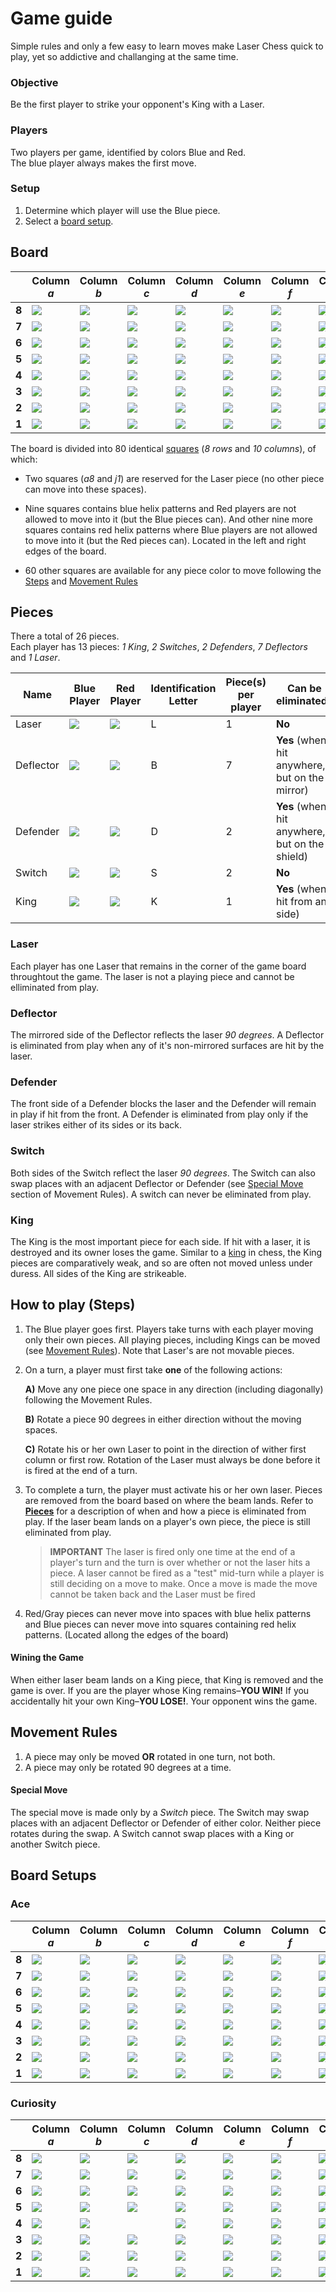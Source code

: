 # Game guide

Simple rules and only a few easy to learn moves make Laser Chess quick to play, yet so addictive and challanging at the same time.

### Objective
Be the first player to strike your opponent's King with a Laser.

### Players
Two players per game, identified by colors Blue and Red.\
The blue player always makes the first move.


### Setup
1. Determine which player will use the Blue piece.
2. Select a [board setup](#board-setups).

   

## Board

| | Column *a* | Column *b* | Column *c* | Column *d* | Column *e* | Column *f* | Column *g* | Column *h* | Column *i* | Column *j* |
| ----- | -------------------------------- | ---------------------------------- | ---------------------------- | ---------------------------- | ---------------------------- | ---------------------------- | ---------------------------- | ---------------------------- | -------------------------------- | ---------------------------------- |
| **8** | <img src="images/pieces/red_L_r1.png" width=""/>  | ![](images/pieces/blue_helix.png)  | ![](images/pieces/blank.png) | ![](images/pieces/blank.png) | ![](images/pieces/blank.png) | ![](images/pieces/blank.png) | ![](images/pieces/blank.png) | ![](images/pieces/blank.png) | ![](images/pieces/red_helix.png) | ![](images/pieces/blue_helix.png) |
| **7** | ![](images/pieces/red_helix.png) | ![](images/pieces/blank.png)       | ![](images/pieces/blank.png) | ![](images/pieces/blank.png) | ![](images/pieces/blank.png) | ![](images/pieces/blank.png) | ![](images/pieces/blank.png) | ![](images/pieces/blank.png) | ![](images/pieces/blank.png)     | ![](images/pieces/blue_helix.png) |
| **6** | ![](images/pieces/red_helix.png) | ![](images/pieces/blank.png)       | ![](images/pieces/blank.png) | ![](images/pieces/blank.png) | ![](images/pieces/blank.png) | ![](images/pieces/blank.png) | ![](images/pieces/blank.png) | ![](images/pieces/blank.png) | ![](images/pieces/blank.png)     | ![](images/pieces/blue_helix.png) |
| **5** | ![](images/pieces/red_helix.png) | ![](images/pieces/blank.png)       | ![](images/pieces/blank.png) | ![](images/pieces/blank.png) | ![](images/pieces/blank.png) | ![](images/pieces/blank.png) | ![](images/pieces/blank.png) | ![](images/pieces/blank.png) | ![](images/pieces/blank.png)     | ![](images/pieces/blue_helix.png) |
| **4** | ![](images/pieces/red_helix.png) | ![](images/pieces/blank.png)       | ![](images/pieces/blank.png) | ![](images/pieces/blank.png) | ![](images/pieces/blank.png) | ![](images/pieces/blank.png) | ![](images/pieces/blank.png) | ![](images/pieces/blank.png) | ![](images/pieces/blank.png)     | ![](images/pieces/blue_helix.png) |
| **3** | ![](images/pieces/red_helix.png) | ![](images/pieces/blank.png)       | ![](images/pieces/blank.png) | ![](images/pieces/blank.png) | ![](images/pieces/blank.png) | ![](images/pieces/blank.png) | ![](images/pieces/blank.png) | ![](images/pieces/blank.png) | ![](images/pieces/blank.png)     | ![](images/pieces/blue_helix.png) |
| **2** | ![](images/pieces/red_helix.png) | ![](images/pieces/blank.png)       | ![](images/pieces/blank.png) | ![](images/pieces/blank.png) | ![](images/pieces/blank.png) | ![](images/pieces/blank.png) | ![](images/pieces/blank.png) | ![](images/pieces/blank.png) | ![](images/pieces/blank.png)     | ![](images/pieces/blue_helix.png) |
| **1** | ![](images/pieces/red_helix.png) | ![](images/pieces/blue_helix.png)  | ![](images/pieces/blank.png) | ![](images/pieces/blank.png) | ![](images/pieces/blank.png) | ![](images/pieces/blank.png) | ![](images/pieces/blank.png) | ![](images/pieces/blank.png) | ![](images/pieces/red_helix.png) | ![](images/pieces/blue_L.png)      |



The board is divided into 80 identical [squares](AlgebraicNotation.md#Naming-the-squares) (*8 rows* and *10 columns*), of which:

- Two squares (*a8* and *j1*) are reserved for the Laser piece (no other piece can move into these spaces).

- Nine squares contains blue helix patterns and Red players are not allowed to move into it (but the Blue pieces can). And other nine more squares contains red helix patterns where Blue players are not allowed to move into it (but the Red pieces can).
  Located in the left and right edges of the board.

- 60 other squares are available for any piece color to move following the [Steps](#How-to-play-Steps-) and [Movement Rules](#movement-rules)

  

## Pieces
There a total of 26 pieces.\
Each player has 13 pieces: *1 King*, *2 Switches*, *2 Defenders*, *7 Deflectors* and *1 Laser*.

| Name      | Blue Player                   | Red Player                   | Identification Letter | Piece(s) per player | Can be eliminated?                                           |
| --------- | ----------------------------- | ---------------------------- | ------------------------------------------------------- | ------------------- | ------------------------------------------------------------ |
| Laser     | ![](images/pieces/blue_L.png) | ![](images/pieces/red_L.png) | L                                                       | 1                   | **No**                                                       |
| Deflector | ![](images/pieces/blue_B.png) | ![](images/pieces/red_B.png) | B                                                       | 7                   | **Yes** (when hit anywhere, but on the mirror)               |
| Defender  | ![](images/pieces/blue_D.png) | ![](images/pieces/red_D.png) | D                                                       | 2                   | **Yes** (when hit anywhere, but on the shield)               |
| Switch    | ![](images/pieces/blue_S.png) | ![](images/pieces/red_S.png) | S                                                       | 2                   | **No**                                                       |
| King      | ![](images/pieces/blue_K.png) | ![](images/pieces/red_K.png) | K                                                       | 1                   | **Yes** (when hit from any side)                               |

### Laser

Each player has one Laser that remains in the corner of the game board throughtout the game. The laser is not a playing piece and cannot be elliminated from play.

### Deflector

The mirrored side of the Deflector reflects the laser *90 degrees*. 
A Deflector is eliminated from play when any of it's non-mirrored surfaces are hit by the laser.

### Defender

The front side of a Defender blocks the laser and the Defender will remain in play if hit from the front. 
A Defender is eliminated from play only if the laser strikes either of its sides or its back.

### Switch

Both sides of the Switch reflect the laser *90 degrees*. The Switch can also swap places with an adjacent Deflector or Defender (see [Special Move](#special-move) section of Movement Rules).
A switch can never be eliminated from play.

### King

The King is the most important piece for each side. If hit with a laser, it is destroyed and its owner loses the game. Similar to a [king](https://en.wikipedia.org/wiki/King_(chess)) in chess, the King pieces are comparatively weak, and so are often not moved unless under duress.
All sides of the King are strikeable.



## How to play (Steps)

1. The Blue player goes first.
   Players take turns with each player moving only their own pieces. All playing pieces, including Kings can be moved (see [Movement Rules](#movement-rules)). Note that Laser's are not movable pieces.

2. On a turn, a player must first take **one** of the following actions:

   **A)** Move any one piece one space in any direction (including diagonally) following the Movement Rules.

   **B)** Rotate a piece 90 degrees in either direction without the moving spaces.

   **C)** Rotate his or her own Laser to point in the direction of wither first column or first row. Rotation of the Laser must always be done before it is fired at the end of a turn.

3. To complete a turn, the player must activate his or her own laser.
   Pieces are removed from the board based on where the beam lands. Refer to [**Pieces**](#pieces) for a description of when and how a piece is eliminated from play.
   If the laser beam lands on a player's own piece, the piece is still eliminated from play.

   > **IMPORTANT**
   > The laser is fired only one time at the end of a player's turn and the turn is over whether or not the laser hits a piece. A laser cannot be fired as a "test" mid-turn while a player is still deciding on a move to make. Once a move is made the move cannot be taken back and the Laser must be fired

4. Red/Gray pieces can never move into spaces with blue helix patterns and Blue pieces can never move into squares containing red helix patterns. (Located allong the edges of the board)

#### Wining the Game

When either laser beam lands on a King piece, that King is removed and the game is over. If you are the player whose King remains–**YOU WIN!**
If you accidentally hit your own King–**YOU LOSE!**. Your opponent wins the game.



## Movement Rules

1. A piece may only be moved **OR** rotated in one turn, not both.
2. A piece may only be rotated 90 degrees at a time.

#### Special Move

The special move is made only by a *Switch* piece. The Switch may swap places with an adjacent Deflector or Defender of either color. Neither piece rotates during the swap. 
A Switch cannot swap places with a King or another Switch piece.



## Board Setups

### Ace

| | Column *a* | Column *b* | Column *c* | Column *d* | Column *e* | Column *f* | Column *g* | Column *h* | Column *i* | Column *j* |
| ----- | -------------------------------- | ---------------------------------- | -------------------------------- | -------------------------------- | -------------------------------- | ------------------------------- | ------------------------------- | ------------------------------- | -------------------------------- | ---------------------------------- |
| **8** | ![](images/pieces/red_L_r1.png)  | ![](images/pieces/blue-helix.png) | ![](images/pieces/blank.png)     | ![](images/pieces/blank.png)     | ![](images/pieces/red_D_r1.png)  | ![](images/pieces/red_K.png)    | ![](images/pieces/red_D_r1.png) | ![](images/pieces/red_B_r3.png) | ![](images/pieces/red-helix.png) | ![](images/pieces/blue-helix.png) |
| **7** | ![](images/pieces/red-helix.png) | ![](images/pieces/blank.png)       | ![](images/pieces/red_B.png)     | ![](images/pieces/blank.png)     | ![](images/pieces/blank.png)     | ![](images/pieces/blank.png)    | ![](images/pieces/blank.png)    | ![](images/pieces/blank.png)    | ![](images/pieces/blank.png)     | ![](images/pieces/blue-helix.png) |
| **6** | ![](images/pieces/red-helix.png) | ![](images/pieces/blank.png)       | ![](images/pieces/blank.png)     | ![](images/pieces/blue_B_r1.png) | ![](images/pieces/blank.png)     | ![](images/pieces/blank.png)    | ![](images/pieces/blank.png)    | ![](images/pieces/blank.png)    | ![](images/pieces/blank.png)     | ![](images/pieces/blue-helix.png) |
| **5** | ![](images/pieces/red_B_r2.png)  | ![](images/pieces/blank.png)       | ![](images/pieces/blue_B.png)    | ![](images/pieces/blank.png)     | ![](images/pieces/red_S.png)     | ![](images/pieces/red_S_r1.png) | ![](images/pieces/blank.png)    | ![](images/pieces/red_B_r3.png) | ![](images/pieces/blank.png)     | ![](images/pieces/blue_B_r1.png)   |
| **4** | ![](images/pieces/red_B_r3.png)  | ![](images/pieces/blank.png)       | ![](images/pieces/blue_B_r1.png) | ![](images/pieces/blank.png)     | ![](images/pieces/blue_S_r1.png) | ![](images/pieces/blue_S.png)   | ![](images/pieces/blank.png)    | ![](images/pieces/red_B_r2.png) | ![](images/pieces/blank.png)     | ![](images/pieces/blue_B.png)      |
| **3** | ![](images/pieces/red-helix.png) | ![](images/pieces/blank.png)       | ![](images/pieces/blank.png)     | ![](images/pieces/blank.png)     | ![](images/pieces/blank.png)     | ![](images/pieces/blank.png)    | ![](images/pieces/red_B_r3.png) | ![](images/pieces/blank.png)    | ![](images/pieces/blank.png)     | ![](images/pieces/blue-helix.png) |
| **2** | ![](images/pieces/red-helix.png) | ![](images/pieces/blank.png)       | ![](images/pieces/blank.png)     | ![](images/pieces/blank.png)     | ![](images/pieces/blank.png)     | ![](images/pieces/blank.png)    | ![](images/pieces/blank.png)    | ![](images/pieces/red_B_r2.png) | ![](images/pieces/blank.png)     | ![](images/pieces/blue-helix.png) |
| **1** | ![](images/pieces/red-helix.png) | ![](images/pieces/blue-helix.png) | ![](images/pieces/blue_B_r1.png) | ![](images/pieces/blue_D.png)    | ![](images/pieces/blue_K.png)    | ![](images/pieces/blue_D.png)   | ![](images/pieces/blank.png)    | ![](images/pieces/blank.png)    | ![](images/pieces/red-helix.png) | ![](images/pieces/blue_L.png)      |

### Curiosity

| | Column *a* | Column *b* | Column *c* | Column *d* | Column *e* | Column *f* | Column *g* | Column *h* | Column *i* | Column *j* |
| ----- | -------------------------------- | ---------------------------------- | -------------------------------- | -------------------------------- | -------------------------------- | ------------------------------- | ------------------------------- | ------------------------------- | -------------------------------- | ---------------------------------- |
| **8** | ![](images/pieces/red_L_r1.png)  | ![](images/pieces/blue-helix.png) | ![](images/pieces/blank.png)     | ![](images/pieces/blank.png)     | ![](images/pieces/red_D_r1.png)  | ![](images/pieces/red_K.png)    | ![](images/pieces/red_D_r1.png) | ![](images/pieces/red_S_r1.png) | ![](images/pieces/red-helix.png) | ![](images/pieces/blue-helix.png) |
| **7** | ![](images/pieces/red-helix.png) | ![](images/pieces/blank.png)       | ![](images/pieces/blank.png)     | ![](images/pieces/blank.png)     | ![](images/pieces/blank.png)     | ![](images/pieces/blank.png)    | ![](images/pieces/blank.png)    | ![](images/pieces/blank.png)    | ![](images/pieces/blank.png)     | ![](images/pieces/blue-helix.png) |
| **6** | ![](images/pieces/red-helix.png) | ![](images/pieces/blank.png)       | ![](images/pieces/blank.png)     | ![](images/pieces/blue_B_r1.png) | ![](images/pieces/blank.png)     | ![](images/pieces/blank.png)    | ![](images/pieces/red_B_r2.png) | ![](images/pieces/blank.png)    | ![](images/pieces/blank.png)     | ![](images/pieces/blue-helix.png) |
| **5** | ![](images/pieces/red_B_r2.png)  | ![](images/pieces/blue_B.png)      | ![](images/pieces/blank.png)     | ![](images/pieces/blank.png)     | ![](images/pieces/blue_B_r3.png) | ![](images/pieces/red_S_r1.png) | ![](images/pieces/blank.png)    | ![](images/pieces/blank.png)    | ![](images/pieces/red_B_r3.png)  | ![](images/pieces/blue_B_r1.png)   |
| **4** | ![](images/pieces/red_B_r3.png)  | ![](images/pieces/blue_B_r1.png)   |                                  | ![](images/pieces/blank.png)     | ![](images/pieces/blue_S_r1.png) | ![](images/pieces/red_B_r1.png) | ![](images/pieces/blank.png)    | ![](images/pieces/blank.png)    | ![](images/pieces/red_B_r2.png)  | ![](images/pieces/blue_B.png)      |
| **3** | ![](images/pieces/red-helix.png) | ![](images/pieces/blank.png)       | ![](images/pieces/blank.png)     | ![](images/pieces/blue_B.png)    | ![](images/pieces/blank.png)     | ![](images/pieces/blank.png)    | ![](images/pieces/red_B_r3.png) | ![](images/pieces/blank.png)    | ![](images/pieces/blank.png)     | ![](images/pieces/blue-helix.png) |
| **2** | ![](images/pieces/red-helix.png) | ![](images/pieces/blank.png)       | ![](images/pieces/blank.png)     | ![](images/pieces/blank.png)     | ![](images/pieces/blank.png)     | ![](images/pieces/blank.png)    | ![](images/pieces/blank.png)    | ![](images/pieces/red_B_r2.png) | ![](images/pieces/blank.png)     | ![](images/pieces/blue-helix.png) |
| **1** | ![](images/pieces/red-helix.png) | ![](images/pieces/blue-helix.png) | ![](images/pieces/blue_S_r1.png) | ![](images/pieces/blue_D.png)    | ![](images/pieces/blue_K.png)    | ![](images/pieces/blue_D.png)   | ![](images/pieces/blank.png)    | ![](images/pieces/blank.png)    | ![](images/pieces/red-helix.png) | ![](images/pieces/blue_L.png)      |
